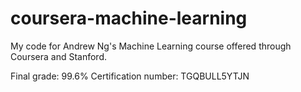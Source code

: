 # coursera-machine-learning
My code for Andrew Ng's Machine Learning course offered through Coursera and Stanford. 

Final grade: 99.6% 
Certification number: TGQBULL5YTJN

